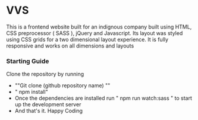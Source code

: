 # VVS
This is a frontend website built for an indignous company built using HTML, CSS preprocessor ( SASS ), jQuery and Javascript.
Its layout was styled using CSS grids for a two dimensional layout experience. It is fully responsive and works on all dimensions and layouts

### Starting Guide
Clone the repository by running 
- ""Git clone (github repository name) ""
- " npm install"
- Once the dependencies are installed run " npm run watch:sass " to start up the development server
- And that's it. Happy Coding
